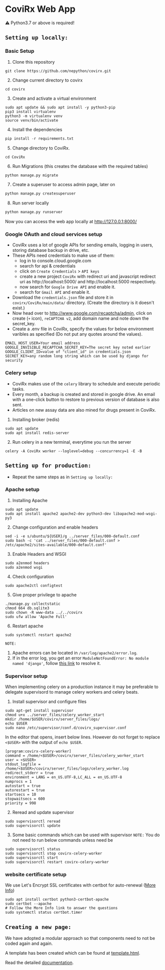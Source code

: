 # CoviRx Web App
:warning: Python3.7 or above is required!

## `Setting up locally:`
### Basic Setup
1) Clone this repository
```
git clone https://github.com/nepython/covirx.git
```
2) Change current directory to covirx
```
cd covirx
```
3) Create and activate a virtual environment
```
sudo apt update && sudo apt install -y python3-pip
pip3 install virtualenv
python3 -m virtualenv venv
source venv/bin/activate
```
4) Install the dependencies
```python
pip install -r requirements.txt
```
5) Change directory to CoviRx.
```
cd CoviRx
```
6) Run Migrations (this creates the database with the required tables)
```python
python manage.py migrate
```
7) Create a superuser to access admin page, later on
```python
python manage.py createsuperuser
```
8) Run server locally
```python
python manage.py runserver
```

Now you can access the web app locally at http://127.0.0.1:8000/

### Google OAuth and cloud services setup
* CoviRx uses a lot of google APIs for sending emails, logging in users, storing database backup in drive, etc.
* These APIs need credentials to make use of them:
    - log in to console.cloud.google.com
    - search for api & credentials
    - click on `Create Credentials` > `API keys`
    - create a new project `CoviRx` with redirect uri and javascript redirect uri as http://localhost:5000/ and http://localhost:5000 respectively.
    - now search for `Google Drive API` and enable it.
    - search for `Gmail API` and enable it.
* Download the `credentials.json` file and store it in `covirx/CoviRx/main/data/` directory. (Create the directory is it doesn't exist.)
* Now head over to http://www.google.com/recaptcha/admin, click on create (`+` icon), `reCAPTCHA v2`, add domain name and note down the secret_key.
* Create a .env file in CoviRx, specify the values for below environment varibles as specified (Do not put any quotes around the values).
```code
EMAIL_HOST_USER=Your email address
GOOGLE_INVISIBLE_RECAPTCHA_SECRET_KEY=The secret key noted earlier
GOOGLE_CLIENT_ID=value of "client_id" in credentials.json
SECRET_KEY=any random long string which can be used by django for security
```

### Celery setup
* CoviRx makes use of the `celery` library to schedule and execute periodic tasks.
* Every month, a backup is created and stored in google drive. An email with a one-click button to restore to previous version of database is also sent.
* Articles on new assay data are also mined for drugs present in CoviRx.
1) Installing broker (redis)
```
sudo apt update
sudo apt install redis-server
```
2) Run celery in a new terminal, everytime you run the server
```
celery -A CoviRx worker --loglevel=debug --concurrency=1 -E -B
```

## `Setting up for production:`
* Repeat the same steps as in `Setting up locally:`

### Apache setup
1) Installing Apache
```
sudo apt update
sudo apt install apache2 apache2-dev python3-dev libapache2-mod-wsgi-py3
```
2) Change configuration and enable headers
```
sed -i -e s/ubuntu/${USER}/g ../server_files/000-default.conf
sudo bash -c 'cat ../server_files/000-default.conf > /etc/apache2/sites-available/000-default.conf'
```
3) Enable Headers and WSGI
```
sudo a2enmod headers
sudo a2enmod wsgi
```
4) Check configuration
```
sudo apache2ctl configtest
```
5) Give proper privilege to apache
```
./manage.py collectstatic
chmod 664 db.sqlite3
sudo chown -R www-data ../../covirx
sudo ufw allow 'Apache Full'
```
6) Restart apache
```
sudo systemctl restart apache2
```
`NOTE:`
1. Apache errors can be located in `/var/log/apache2/error.log`.
2. If in the error log, you get an error `ModuleNotFoundError: No module named 'django'`, follow [this link](https://stackoverflow.com/a/71057035) to resolve it.

### Supervisor setup
When implementing celery on a production instance it may be preferable to delegate supervisord to manage celery workers and celery beats.
1. Install supervisor and configure files
```
sudo apt-get install supervisor
chmod u+x ../server_files/celery_worker_start
mkdir /home/$USER/covirx/server_files/logs/
echo $USER
sudo nano /etc/supervisor/conf.d/covirx_supervisor.conf
```
In the editor that opens, insert below lines. However do not forget to replace `<$USER>` with the output of `echo $USER`.
```
[program:covirx-celery-worker]
command = /home/<$USER>/covirx/server_files/celery_worker_start
user = <$USER>
stdout_logfile = /home/<$USER>/covirx/server_files/logs/celery_worker.log
redirect_stderr = true
environment = LANG = en_US.UTF-8,LC_ALL = en_US.UTF-8
numprocs = 1
autostart = true
autorestart = true
startsecs = 10
stopwaitsecs = 600
priority = 998
```
2. Reread and update supervisor
```
sudo supervisorctl reread
sudo supervisorctl update
```
3. Some basic commands which can be used with supervisor
`NOTE:` You do not need to run below commands unless need be
```
sudo supervisorctl status
sudo supervisorctl stop covirx-celery-worker
sudo supervisorctl start
sudo supervisorctl restart covirx-celery-worker
```
### website certificate setup
We use Let's Encrypt SSL certificates with certbot for auto-renewal ([More Info](https://www.digitalocean.com/community/tutorials/how-to-secure-apache-with-let-s-encrypt-on-ubuntu-18-04))
```
sudo apt install certbot python3-certbot-apache
sudo certbot --apache
# Follow the More Info link to answer the questions
sudo systemctl status certbot.timer
```

## `Creating a new page:`
We have adopted a modular approach so that components need to not be coded again and again.

A template has been created which can be found at [template.html](CoviRx/templates/main/template.html).

Read the detailed [documentation](https://docs.google.com/document/d/1YSk7G0xJwP1g9P9pa-1Xs1nfogqQutzJA6QbUUDnSsA/edit).
